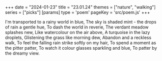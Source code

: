 +++
date = "2024-01-23"
title = "23.01.24"
themes = ["nature", "walking"]
series = ["picks"]
[params]
  type = 'poem'
  pageKey = 'src/poem.js'
+++

I'm transported to a rainy world in blue,
The sky is shaded mint - the drops of rain a gentle hue,
To dash the world in reverie,
The verdant meadow splashes new,
Like watercolour on the air above,
A turquoise in the lazy droplets,
Glistening the grass like morning dew,
Abandon and a reckless walk,
To feel the falling rain strike softly on my hair,
To spend a moment as the pitter patter,
To watch it colour glasses sparkling and blue,
To patter by the dreamy view.
